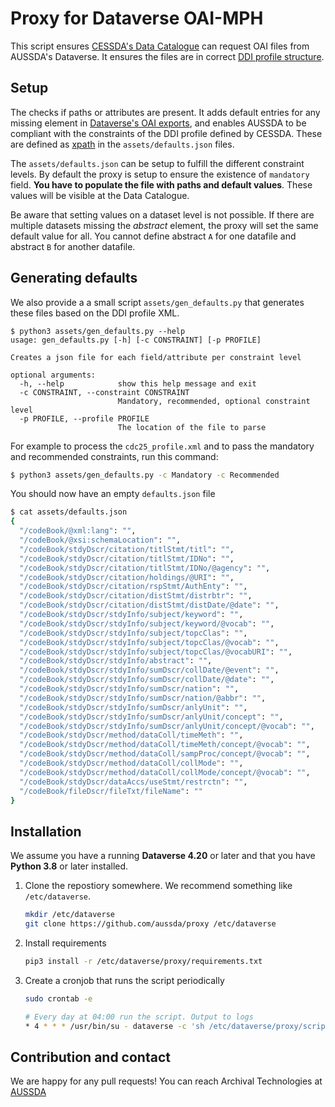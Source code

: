 # Proxy for Dataverse OAI-MPH

This script ensures [CESSDA's Data Catalogue](https://datacatalogue.cessda.eu/?publisher.publisher[0]=Austrian%20Social%20Science%20Data%20Archive%20%28AUSSDA%29) can request OAI files from AUSSDA's Dataverse. It ensures the files are in correct [DDI profile structure](https://cmv.cessda.eu/documentation/profiles.html).


Setup
-----

The checks if paths or attributes are present. It adds default entries for any missing element in [Dataverse's OAI exports](https://guides.dataverse.org/en/latest/admin/harvestserver.html), and enables AUSSDA to be compliant with the constraints of the DDI profile defined by CESSDA. These are defined as [xpath](https://de.wikipedia.org/wiki/XPath) in the `assets/defaults.json` files.

The `assets/defaults.json` can be setup to fulfill the different constraint levels. By default the proxy is setup to ensure the existence of `mandatory` field. **You have to populate the file with paths and default values**. These values will be visible at the Data Catalogue. 

Be aware that setting values on a dataset level is not possible. If there are multiple datasets missing the _abstract_ element, the proxy will set the same default value for all. You cannot define abstract `A` for one datafile and abstract `B` for another datafile.

Generating defaults
-------------------

We also provide a a small script `assets/gen_defaults.py` that generates these files based on the DDI profile XML.

```
$ python3 assets/gen_defaults.py --help
usage: gen_defaults.py [-h] [-c CONSTRAINT] [-p PROFILE]

Creates a json file for each field/attribute per constraint level

optional arguments:
  -h, --help            show this help message and exit
  -c CONSTRAINT, --constraint CONSTRAINT
                        Mandatory, recommended, optional constraint level
  -p PROFILE, --profile PROFILE
                        The location of the file to parse

```

For example to process the `cdc25_profile.xml` and to pass the mandatory and recommended constraints, run this command:

```bash
$ python3 assets/gen_defaults.py -c Mandatory -c Recommended 
```

You should now have an empty `defaults.json` file

```bash
$ cat assets/defaults.json 
{
  "/codeBook/@xml:lang": "",
  "/codeBook/@xsi:schemaLocation": "",
  "/codeBook/stdyDscr/citation/titlStmt/titl": "",
  "/codeBook/stdyDscr/citation/titlStmt/IDNo": "",
  "/codeBook/stdyDscr/citation/titlStmt/IDNo/@agency": "",
  "/codeBook/stdyDscr/citation/holdings/@URI": "",
  "/codeBook/stdyDscr/citation/rspStmt/AuthEnty": "",
  "/codeBook/stdyDscr/citation/distStmt/distrbtr": "",
  "/codeBook/stdyDscr/citation/distStmt/distDate/@date": "",
  "/codeBook/stdyDscr/stdyInfo/subject/keyword": "",
  "/codeBook/stdyDscr/stdyInfo/subject/keyword/@vocab": "",
  "/codeBook/stdyDscr/stdyInfo/subject/topcClas": "",
  "/codeBook/stdyDscr/stdyInfo/subject/topcClas/@vocab": "",
  "/codeBook/stdyDscr/stdyInfo/subject/topcClas/@vocabURI": "",
  "/codeBook/stdyDscr/stdyInfo/abstract": "",
  "/codeBook/stdyDscr/stdyInfo/sumDscr/collDate/@event": "",
  "/codeBook/stdyDscr/stdyInfo/sumDscr/collDate/@date": "",
  "/codeBook/stdyDscr/stdyInfo/sumDscr/nation": "",
  "/codeBook/stdyDscr/stdyInfo/sumDscr/nation/@abbr": "",
  "/codeBook/stdyDscr/stdyInfo/sumDscr/anlyUnit": "",
  "/codeBook/stdyDscr/stdyInfo/sumDscr/anlyUnit/concept": "",
  "/codeBook/stdyDscr/stdyInfo/sumDscr/anlyUnit/concept/@vocab": "",
  "/codeBook/stdyDscr/method/dataColl/timeMeth": "",
  "/codeBook/stdyDscr/method/dataColl/timeMeth/concept/@vocab": "",
  "/codeBook/stdyDscr/method/dataColl/sampProc/concept/@vocab": "",
  "/codeBook/stdyDscr/method/dataColl/collMode": "",
  "/codeBook/stdyDscr/method/dataColl/collMode/concept/@vocab": "",
  "/codeBook/stdyDscr/dataAccs/useStmt/restrctn": "",
  "/codeBook/fileDscr/fileTxt/fileName": ""
}
```

Installation
------------

We assume you have a running **Dataverse 4.20** or later and that you have **Python 3.8** or later installed.

1. Clone the repostiory somewhere. We recommend something like `/etc/dataverse`.
    ``` bash
    mkdir /etc/dataverse
    git clone https://github.com/aussda/proxy /etc/dataverse
    ```
2. Install requirements
    ``` bash
    pip3 install -r /etc/dataverse/proxy/requirements.txt
    ```
4. Create a cronjob that runs the script periodically
    ``` bash
    sudo crontab -e

    # Every day at 04:00 run the script. Output to logs
    * 4 * * * /usr/bin/su - dataverse -c 'sh /etc/dataverse/proxy/scripts/run'
    ```


Contribution and contact
-------------------------

We are happy for any pull requests! You can reach Archival Technologies at [AUSSDA](https://aussda.at)
